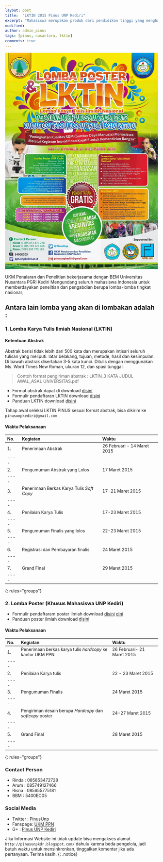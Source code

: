 ```yaml
---
layout: post
title:  "LKTIN 2015 Pinus UNP Kediri"
excerpt: "Mahasiswa merupakan produk dari pendidikan tinggi yang menghasilkan lulusan yang mempunyai sikap kecendekiawanan. Sikap tersebut meliputi sikap sebagai penemu, pemadu, penerap, serta sebagai pengembang IPTEKS. Untuk itu, mahasiswa yang merupakan salah satu kelompok masyarakat ilmiah harus mempunyai ciri kehidupan akademis yang dinamis."
modified: 
author: admin_pinus
tags: [pinus, nusantara, lktin]
comments: true
---
```



![Poster](../images/lktin-pinus-lq.jpg)

UKM Penalaran dan Penelitian bekerjasama dengan BEM Universitas Nusantara PGRI Kediri Mengundang seluruh mahasiswa Indonesia untuk memberdayakan penelitian dan pengabdian berupa lomba-lomba tingkat nasional,

## Antara lain lomba yang akan di lombakan adalah :

### 1. Lomba Karya Tulis Ilmiah Nasional (LKTIN)

#### Ketentuan Abstrak

Abstrak berisi tidak lebih dari 500 kata dan merupakan intisari seluruh tulisan yang meliputi: latar belakang, tujuan, metode, hasil dan kesimpulan. Di bawah abstrak disertakan 3-5 kata kunci. Ditulis dengan menggunakan Ms. Word Times New Roman, ukuran 12, dan spasi tunggal.

> Contoh format pengiriman abstrak : LKTIN_3 KATA JUDUL AWAL_ASAL UNIVERSITAS.pdf

- Format abstrak dapat di download [disini](/files/pedoman-abstrak.pdf)
- Formulir pendaftaran LKTIN download [disini](/files/formulir-lktin.docx)
- Panduan LKTIN download [disini](/files/panduan-lktin-pinus-2015.pdf)

Tahap awal seleksi LKTIN PINUS sesuai format abstrak, bisa dikirim ke `pinusunpkediri@gmail.com`

#### Waktu Pelaksanaan

| No. | Kegiatan | Waktu |
|:--------|:-------|:--------|
| 1. | Penerimaan Abstrak   | 26 Februari - 14 Maret 2015   |
|----
| 2. | Pengumuman Abstrak yang Lolos   | 17 Maret 2015   |
|----
| 3. | Penerimaan Berkas Karya Tulis *Soft Copy*   | 17-21 Maret 2015 |
|----
| 4. | Penilaian Karya Tulis | 17-23 Maret 2015 |
|----
| 5. | Pengumuman Finalis yang lolos | 22-23 Maret 2015 |
|----
| 6. | Registrasi dan Pembayaran finalis | 24 Maret 2015 |
|----
| 7. | Grand Final | 29 Maret 2015 |
|----
{: rules="groups"}


### 2. Lomba Poster (Khusus Mahasiswa UNP Kediri)

* Formulir pendaftaram poster ilmiah download [disini](/files/formulir-poster.docx) [dini](https://www.dropbox.com/s/wksiso1gpw3gmnb/logo-ppn.jpg?dl=0)
* Panduan poster ilmiah download [disini](https://www.dropbox.com/s/fxturetr70v8f39/PANDUAN%20lomba%20poster.rar?dl=0)

#### Waktu Pelaksanaan

| No. | Kegiatan | Waktu |
|:--------|:-------|:--------|
| 1. | Penerimaan berkas karya tulis *hardcopy* ke kantor UKM PPN   | 26 Februari- 21 Maret 2015 |
|----
| 2. | Penilaian Karya tulis | 22 - 23 Maret 2015 |
|----
| 3. | Pengumuman Finalis | 24 Maret 2015 |
|----
| 4. | Pengiriman desain berupa *Hardcopy* dan *softcopy* poster | 24-27 Maret 2015 |
|----
| 5. | Grand Final | 28 Maret 2015 |
|----
{: rules="groups"}

### Contact Person

* Rinda : 085853472728
* Arum 	: 085749127466
* Risna : 085655775181
* BBM 	: 5400EC05

### Social Media

- Twitter : [PinusUnp](https://twitter.com/PinusUnp)
- Fanspage: [UKM PPN](https://www.facebook.com/ukm.ppn.unpkediri)
- G+		: [Pinus UNP Kediri](https://plus.google.com/114241305927942929604)

Jika Informasi Website ini tidak update bisa mengakses alamat `http://pinusunpkdr.blogspot.com/` dahulu karena beda pengelola, jadi butuh waktu untuk mensinkronkan, tinggalkan komentar jika ada pertanyaan. Terima kasih.
{: .notice}
